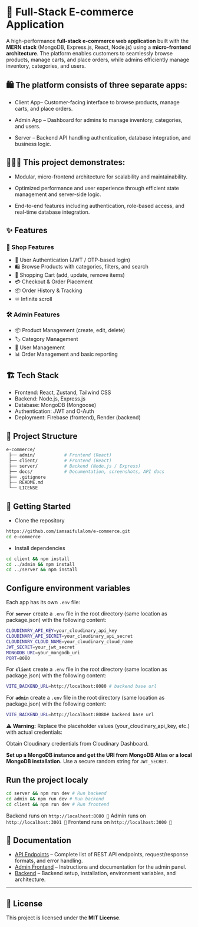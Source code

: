 # 🛒 Full-Stack E-commerce Application

A high-performance **full-stack e-commerce web application** built with the **MERN stack** (MongoDB, Express.js, React, Node.js) using a **micro-frontend architecture**. The platform enables customers to seamlessly browse products, manage carts, and place orders, while admins efficiently manage inventory, categories, and users.

## 🛍️ The platform consists of three separate apps:

- Client App– Customer-facing interface to browse products, manage carts, and place orders.

- Admin App – Dashboard for admins to manage inventory, categories, and users.

- Server – Backend API handling authentication, database integration, and business logic.

## 👨🏻‍💻 This project demonstrates:

- Modular, micro-frontend architecture for scalability and maintainability.

- Optimized performance and user experience through efficient state management and server-side logic.

- End-to-end features including authentication, role-based access, and real-time database integration.

## ✨ Features
### 👤 Shop Features

- 🔐 User Authentication (JWT / OTP-based login)
- 🛍 Browse Products with categories, filters, and search
- 🛒 Shopping Cart (add, update, remove items)
- 💳 Checkout & Order Placement
- 📦 Order History & Tracking
- ♾️ Infinite scroll

### 🛠 Admin Features

- 📦 Product Management (create, edit, delete)
- 🏷 Category Management
- 👥 User Management
- 📊 Order Management and basic reporting

## 🏗 Tech Stack

- Frontend: React, Zustand, Tailwind CSS
- Backend: Node.js, Express.js
- Database: MongoDB (Mongoose)
- Authentication: JWT and O-Auth
- Deployment: Firebase (frontend), Render (backend)



## 📂 Project Structure

```bash
e-commerce/
 ├── admin/           # Frontend (React)
 ├── client/          # Frontend (React)
 ├── server/          # Backend (Node.js / Express)
 ├── docs/            # Documentation, screenshots, API docs
 ├── .gitignore
 ├── README.md
 └── LICENSE
```

## 🚀 Getting Started

- Clone the repository

```bash 
https://github.com/iamsaifulalom/e-commerce.git
cd e-commerce
```
- Install dependencies

```bash 
cd client && npm install
cd ../admin && npm install
cd ../server && npm install
```

## Configure environment variables
Each app has its own `.env` file:

For **``server``** create a `.env` file in the root directory (same location as package.json) with the following content:
```bash
CLOUDINARY_API_KEY=your_cloudinary_api_key
CLOUDINARY_API_SECRET=your_cloudinary_api_secret
CLOUDINARY_CLOUD_NAME=your_cloudinary_cloud_name
JWT_SECRET=your_jwt_secret
MONGODB_URI=your_mongodb_uri
PORT=8080
```

For **``client``** create a `.env` file in the root directory (same location as package.json) with the following content:

```bash
VITE_BACKEND_URL=http://localhost:8080 # backend base url
```
For **``admin``** create a `.env` file in the root directory (same location as package.json) with the following content:

```bash
VITE_BACKEND_URL=http://localhost:8080# backend base url
```
⚠️ **Warning:** 
Replace the placeholder values (your_cloudinary_api_key, etc.) with actual credentials:

Obtain Cloudinary credentials from Cloudinary Dashboard.

**Set up a MongoDB instance and get the URI from MongoDB Atlas or a local MongoDB installation.**
Use a secure random string for `JWT_SECRET`.

## Run the project localy

```bash 
cd server && npm run dev # Run backend
cd admin && npm run dev # Run backend
cd client && npm run dev # Run frontend
```

Backend runs on ``http://localhost:8080 🎉``
Admin runs on ``http://localhost:3001 🎉``
Frontend runs on ``http://localhost:3000 🎉``
## 📄 Documentation

- [API Endpoints](docs/API_REFERENCE.md) – Complete list of REST API endpoints, request/response formats, and error handling.
- [Admin Frontend](admin/README.md) – Instructions and documentation for the admin panel.
- [Backend](server/README.md) – Backend setup, installation, environment variables, and architecture.

---


## 📜 License

This project is licensed under the **MIT License**.